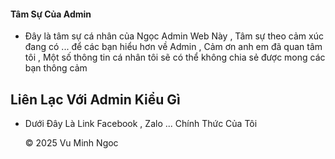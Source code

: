 #### Tâm Sự Của Admin

  - Đây là tâm sự cá nhân của Ngọc Admin Web Này , Tâm sự theo cảm xúc đang có ... để các bạn hiểu hơn về Admin , Cảm ơn anh em đã quan tâm tôi , Một số thông tin cá nhân tôi sẽ có thể không chia sẻ được mong các bạn thông cảm

## Liên Lạc Với Admin Kiểu Gì
  - Dưới Đây Là Link Facebook , Zalo ... Chính Thức Của Tôi


       ©️ 2025 Vu Minh Ngoc
